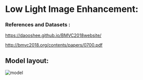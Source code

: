 # Low Light Image Enhancement:

### References and Datasets :

https://daooshee.github.io/BMVC2018website/

http://bmvc2018.org/contents/papers/0700.pdf

## Model layout:

![model](https://user-images.githubusercontent.com/59483865/125674018-a07ef838-4eab-4310-97d7-1ffe73b2d8bf.png)

